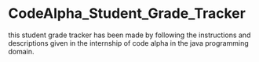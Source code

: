 # CodeAlpha_Student_Grade_Tracker
this student grade tracker has been made by following the instructions and descriptions given in the internship of code alpha in the java programming domain.
